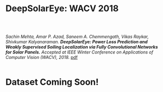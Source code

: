 # DeepSolarEye: WACV 2018
<br>
<br>

*Sachin Mehta, Amar P. Azad, Saneem A. Chemmengath, Vikas Raykar, Shivkumar Kalyanaraman. **DeepSolarEye: Power Loss Prediction and Weakly Supervised Soiling Localization via Fully Convolutional Networks for Solar Panels.** Accepted at IEEE Winter Conference on Applications of Computer Vision (WACV), 2018.* [pdf](https://arxiv.org/abs/1710.03811)
<br>
<br>
# Dataset Coming Soon!

